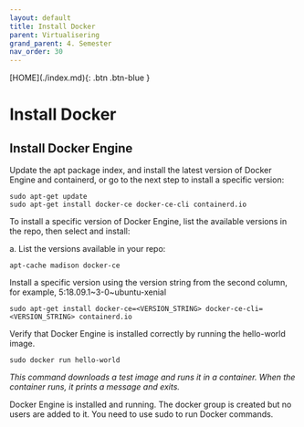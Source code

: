 ```yaml
---
layout: default
title: Install Docker
parent: Virtualisering
grand_parent: 4. Semester
nav_order: 30
---
```


<span class="fs-1">
[HOME](./index.md){: .btn .btn-blue }
</span>

# Install Docker

## Install Docker Engine
Update the apt package index, and install the latest version of Docker Engine and containerd, or go to the next step to install a specific version:

    sudo apt-get update
    sudo apt-get install docker-ce docker-ce-cli containerd.io

To install a specific version of Docker Engine, list the available versions in the repo, then select and install:

a. List the versions available in your repo:

    apt-cache madison docker-ce

Install a specific version using the version string from the second column, for example, 5:18.09.1~3-0~ubuntu-xenial

    sudo apt-get install docker-ce=<VERSION_STRING> docker-ce-cli=<VERSION_STRING> containerd.io

Verify that Docker Engine is installed correctly by running the hello-world image.

    sudo docker run hello-world

*This command downloads a test image and runs it in a container. When the container runs, it prints a message and exits.*

Docker Engine is installed and running. The docker group is created but no users are added to it. You need to use sudo to run Docker commands.

